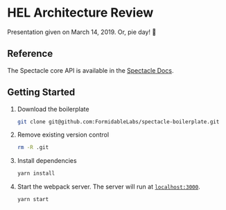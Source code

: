 # HEL Architecture Review
Presentation given on March 14, 2019. Or, pie day! 🥧

## Reference

The Spectacle core API is available in the [Spectacle Docs](https://github.com/FormidableLabs/spectacle/blob/master/README.md).

## Getting Started

1. Download the boilerplate

   ```sh
   git clone git@github.com:FormidableLabs/spectacle-boilerplate.git
   ```

2. Remove existing version control

   ```sh
   rm -R .git
   ```

3. Install dependencies

   ```sh
   yarn install
   ```

4. Start the webpack server. The server will run at [`localhost:3000`](http://localhost:3000).

   ```sh
   yarn start
   ```
